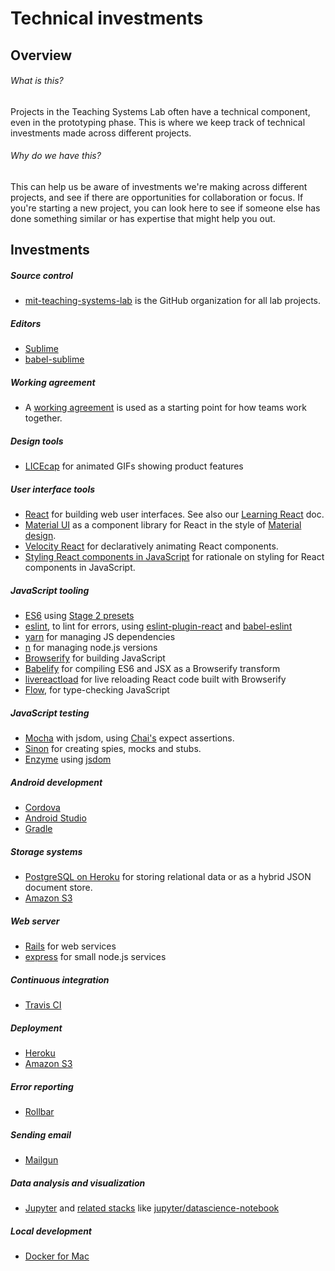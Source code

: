 # Technical investments

## Overview
###### What is this?
Projects in the Teaching Systems Lab often have a technical component, even in the prototyping phase.  This is where we keep track of technical investments made across different projects.

###### Why do we have this?
This can help us be aware of investments we're making across different projects, and see if there are opportunities for collaboration or focus.  If you're starting a new project, you can look here to see if someone else has done something similar or has expertise that might help you out.

## Investments
##### Source control
- [mit-teaching-systems-lab](https://github.com/mit-teaching-systems-lab) is the GitHub organization for all lab projects.

##### Editors
- [Sublime](https://www.sublimetext.com/)
- [babel-sublime](https://github.com/babel/babel-sublime)

##### Working agreement
- A [working agreement](./working-agreement.md) is used as a starting point for how teams work together.

##### Design tools
- [LICEcap](https://www.cockos.com/licecap/) for animated GIFs showing product features

##### User interface tools
- [React](https://facebook.github.io/react/) for building web user interfaces.  See also our [Learning React](learning-react.md) doc.
- [Material UI](http://www.material-ui.com/#/) as a component library for React in the style of [Material design](https://material.google.com/).
- [Velocity React](https://github.com/twitter-fabric/velocity-react) for declaratively animating React components.
- [Styling React components in JavaScript](https://speakerdeck.com/vjeux/react-css-in-js) for rationale on styling for React components in JavaScript.

##### JavaScript tooling
- [ES6](https://babeljs.io/docs/learn-es2015/) using [Stage 2 presets](https://babeljs.io/docs/plugins/preset-stage-2/)
- [eslint](http://eslint.org/), to lint for errors, using [eslint-plugin-react](https://github.com/yannickcr/eslint-plugin-react) and [babel-eslint](https://github.com/babel/babel-eslint)
- [yarn](https://yarnpkg.com/en/) for managing JS dependencies
- [n](https://github.com/tj/n) for managing node.js versions
- [Browserify](http://browserify.org/) for building JavaScript
- [Babelify](https://github.com/babel/babelify) for compiling ES6 and JSX as a Browserify transform
- [livereactload](https://github.com/milankinen/livereactload) for live reloading React code built with Browserify
- [Flow](https://flowtype.org/), for type-checking JavaScript

##### JavaScript testing
- [Mocha](https://mochajs.org/) with jsdom, using [Chai's](http://chaijs.com/) expect assertions.
- [Sinon](http://sinonjs.org/) for creating spies, mocks and stubs.
- [Enzyme](https://github.com/airbnb/enzyme) using [jsdom](https://github.com/airbnb/enzyme/blob/master/docs/guides/jsdom.md)

##### Android development
- [Cordova](https://cordova.apache.org/)
- [Android Studio](https://developer.android.com/studio/index.html)
- [Gradle](https://gradle.org/)

##### Storage systems
- [PostgreSQL on Heroku](https://devcenter.heroku.com/articles/heroku-postgresql) for storing relational data or as a hybrid JSON document store.
- [Amazon S3](https://aws.amazon.com/s3/)

##### Web server
- [Rails](http://guides.rubyonrails.org/) for web services
- [express](http://expressjs.com/) for small node.js services

##### Continuous integration
- [Travis CI](https://travis-ci.org/)

##### Deployment
- [Heroku](https://www.heroku.com/)
- [Amazon S3](http://docs.aws.amazon.com/AmazonS3/latest/dev/WebsiteHosting.html)

##### Error reporting
- [Rollbar](https://rollbar.com/)

##### Sending email
- [Mailgun](https://mailgun.com/)

##### Data analysis and visualization
- [Jupyter](http://jupyter.org/) and [related stacks](https://github.com/jupyter/docker-stacks) like [jupyter/datascience-notebook](https://github.com/jupyter/docker-stacks/tree/master/datascience-notebook)

##### Local development
- [Docker for Mac](https://docs.docker.com/docker-for-mac/)
